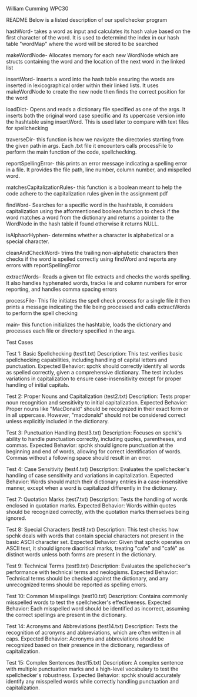 William Cumming WPC30

README
Below is a listed description of our spellchecker program

hashWord- takes a word as input and calculates its hash value based on the first character of the word. It is used to determind the index in our hash table "wordMap" where the word will be stored to be searched

makeWordNode- Allocates memory for each new WordNode which are structs containing the word and the location of the next word in the linked list

insertWord- inserts a word into the hash table ensuring the words are inserted in lexicographical order within their linked lists. It uses makeWordNode to create the new node then finds the correct position for the word

loadDict- Opens and reads a dictionary file specified as one of the args. It inserts both the original word case specific and its uppercase version into the hashtable using insertWord. This is used later to compare with text files for spellchecking

traverseDir- this function is how we navigate the directories starting from the given path in args. Each .txt file it encounters calls processFile to perform the main function of the code, spellchecking.

reportSpellingError- this prints an error message indicating a spelling error in a file. It provides the file path, line number, column number, and mispelled word.

matchesCapitalizationRules- this function is a boolean meant to help the code adhere to the capitalization rules given in the assignment pdf

findWord- Searches for a specific word in the hashtable, it considers capitalization using the afformentioned boolean function to check if the word matches a word from the dictionary and returns a pointer to the WordNode in the hash table if found otherwise it returns NULL.

isAlphaorHyphen- determins whether a character is alphabetical or a special character.

cleanAndCheckWord- trims the trailing non-alphabetic characters then checks if the word is spelled correctly using findWord and reports any errors with reportSpellingError

extractWords- Reads a given txt file extracts and checks the words spelling. It also handles hyphenated words, tracks lie and column numbers for error reporting, and handles comma spacing errors

processFile- This file initiates the spell check process for a single file it then prints a message indicating the file being processed and calls extractWords to perform the spell checking

main- this function initializes the hashtable, loads the dictionary and processes each file or directory specified in the args.

Test Cases

Test 1: Basic Spellchecking (test1.txt)
Description: This test verifies basic spellchecking capabilities, including handling of capital letters and punctuation.
Expected Behavior: spchk should correctly identify all words as spelled correctly, given a comprehensive dictionary. The test includes variations in capitalization to ensure case-insensitivity except for proper handling of initial capitals.

Test 2: Proper Nouns and Capitalization (test2.txt)
Description: Tests proper noun recognition and sensitivity to initial capitalization.
Expected Behavior: Proper nouns like "MacDonald" should be recognized in their exact form or in all uppercase. However, "macdonald" should not be considered correct unless explicitly included in the dictionary.

Test 3: Punctuation Handling (test3.txt)
Description: Focuses on spchk's ability to handle punctuation correctly, including quotes, parentheses, and commas.
Expected Behavior: spchk should ignore punctuation at the beginning and end of words, allowing for correct identification of words. Commas without a following space should result in an error.

Test 4: Case Sensitivity (test4.txt)
Description: Evaluates the spellchecker's handling of case sensitivity and variations in capitalization.
Expected Behavior: Words should match their dictionary entries in a case-insensitive manner, except when a word is capitalized differently in the dictionary.

Test 7: Quotation Marks (test7.txt)
Description: Tests the handling of words enclosed in quotation marks.
Expected Behavior: Words within quotes should be recognized correctly, with the quotation marks themselves being ignored.

Test 8: Special Characters (test8.txt)
Description: This test checks how spchk deals with words that contain special characters not present in the basic ASCII character set.
Expected Behavior: Given that spchk operates on ASCII text, it should ignore diacritical marks, treating "cafe" and "café" as distinct words unless both forms are present in the dictionary.

Test 9: Technical Terms (test9.txt)
Description: Evaluates the spellchecker's performance with technical terms and neologisms.
Expected Behavior: Technical terms should be checked against the dictionary, and any unrecognized terms should be reported as spelling errors.

Test 10: Common Misspellings (test10.txt)
Description: Contains commonly misspelled words to test the spellchecker's effectiveness.
Expected Behavior: Each misspelled word should be identified as incorrect, assuming the correct spellings are present in the dictionary.

Test 14: Acronyms and Abbreviations (test14.txt)
Description: Tests the recognition of acronyms and abbreviations, which are often written in all caps.
Expected Behavior: Acronyms and abbreviations should be recognized based on their presence in the dictionary, regardless of capitalization.

Test 15: Complex Sentences (test15.txt)
Description: A complex sentence with multiple punctuation marks and a high-level vocabulary to test the spellchecker's robustness.
Expected Behavior: spchk should accurately identify any misspelled words while correctly handling punctuation and capitalization.
